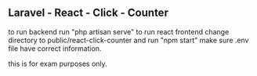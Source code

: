 
## Laravel - React - Click - Counter

to run backend run "php artisan serve"
to run react frontend change directory to public/react-click-counter and run "npm start"
make sure .env file have correct information.

this is for exam purposes only.
